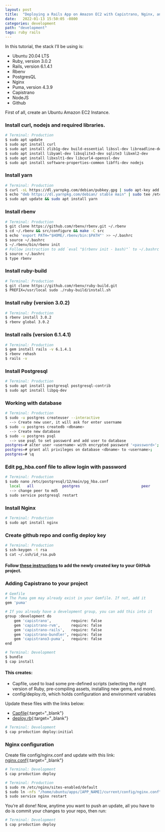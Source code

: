 ```yaml
---
layout: post
title:  "Deploying a Rails App on Amazon EC2 with Capistrano, Nginx, and Puma"
date:   2022-01-13 15:50:05 -0800
categories: development
path: "development"
tags: ruby rails
---
```

 In this tutorial, the stack I’ll be using is:
- Ubuntu 20.04 LTS
- Ruby, version 3.0.2
- Rails, version 6.1.4.1
- Rbenv
- PostgresQL
- Nginx
- Puma, version 4.3.9
- Capistrano
- NodeJS
- Github

First of all, create an Ubuntu Amazon EC2 Instance.

### Install curl, nodejs and required libraries.
```sh
# Terminal: Production
$ sudo apt update
$ sudo apt install curl
$ sudo apt install zlib1g-dev build-essential libssl-dev libreadline-dev
$ sudo apt install libyaml-dev libsqlite3-dev sqlite3 libxml2-dev
$ sudo apt install libxslt1-dev libcurl4-openssl-dev
$ sudo apt install software-properties-common libffi-dev nodejs
```

### Install yarn

```sh
# Terminal: Production
$ curl -sL https://dl.yarnpkg.com/debian/pubkey.gpg | sudo apt-key add -
$ echo "deb https://dl.yarnpkg.com/debian/ stable main" | sudo tee /etc/apt/sources.list.d/yarn.list
$ sudo apt update && sudo apt install yarn
```

### Install rbenv

```sh
# Terminal: Production
$ git clone https://github.com/rbenv/rbenv.git ~/.rbenv
$ cd ~/.rbenv && src/configure && make -C src
$ echo 'export PATH="$HOME/.rbenv/bin:$PATH"' >> ~/.bashrc
$ source ~/.bashrc
$ ~/.rbenv/bin/rbenv init
# Follow instruction to add `eval "$(rbenv init - bash)"` to ~/.bashrc
$ source ~/.bashrc
$ type rbenv
```

### Install ruby-build

```sh
# Terminal: Production
$ git clone https://github.com/rbenv/ruby-build.git
$ PREFIX=/usr/local sudo ./ruby-build/install.sh
```

### Install ruby (version 3.0.2)

```sh
# Terminal: Production
$ rbenv install 3.0.2
$ rbenv global 3.0.2
```

### Install rails (version 6.1.4.1)

```sh
# Terminal: Production
$ gem install rails -v 6.1.4.1
$ rbenv rehash
$ rails -v
```

### Install Postgresql

```sh
# Terminal: Production
$ sudo apt install postgresql postgresql-contrib
$ sudo apt install libpq-dev
```

### Working with database

```sh
# Terminal: Production
$ sudo -u postgres createuser --interactive
  --> Create new user, it will ask for enter username
$ sudo -u postgres createdb <dbname>
  --> Create new database
$ sudo -u postgres psql
  --> use psql to set password and add user to database
postgres=# alter user <username> with encrypted password '<password>';
postgres=# grant all privileges on database <dbname> to <username>;
postgres=# \q
```

### Edit pg_hba.conf file to allow login with password
```sh
# Terminal: Production
$ sudo nano /etc/postgresql/12/main/pg_hba.conf
  local   all             postgres                            peer
  --> change peer to md5
$ sudo service postgresql restart
```

### Install Nginx
```sh
# Terminal: Production
$ sudo apt install nginx
```

### Create github repo and config deploy key
```sh
# Terminal: Production
$ ssh-keygen -t rsa
$ cat ~/.ssh/id_rsa.pub
```

#### Follow [these instructions](https://docs.github.com/en/developers/overview/managing-deploy-keys) to add the newly created key to your GitHub project.

### Adding Capistrano to your project

```sh
# Gemfile
# The Puma gem may already exist in your Gemfile. If not, add it
gem 'puma'

# If you already have a development group, you can add this into it
group :development do
    gem 'capistrano',         require: false
    gem 'capistrano-rvm',     require: false
    gem 'capistrano-rails',   require: false
    gem 'capistrano-bundler', require: false
    gem 'capistrano3-puma',   require: false
end
```
```sh
# Terminal: Development
$ bundle
$ cap install
```

#### This creates:
- Capfile, used to load some pre-defined scripts (selecting the right version of Ruby, pre-compiling assets, installing new gems, and more).
- config/deploy.rb, which holds configuration and environment variables

Update these files with the links below:
- [Capfile](https://gist.github.com/bnsrc/c3dfe65152d6527db936646ad3be5930){:target="_blank"}
- [deploy.rb](https://gist.github.com/bnsrc/02783b0e42f57ee535a93938699218d1){:target="_blank"}

```sh
# Terminal: Development
$ cap production deploy:initial
```

### Nginx configuration
Create file config/nginx.conf and update with this link:
[nginx.conf](https://gist.github.com/bnsrc/5ec641ed8744ddaf8b6dc21ebc80e740){:target="_blank"}

```sh
# Terminal: Development
$ cap production deploy
```

```sh
# Terminal: Production
$ sudo rm /etc/nginx/sites-enabled/default
$ sudo ln -nfs "/home/ubuntu/apps/[APP_NAME]/current/config/nginx.conf" "/etc/nginx/sites-enabled/[APP_NAME]"
$ sudo service nginx restart
```

You’re all done! Now, anytime you want to push an update, all you have to do is commit your changes to your repo, then run:

```sh
# Terminal: Development
$ cap production deploy
```